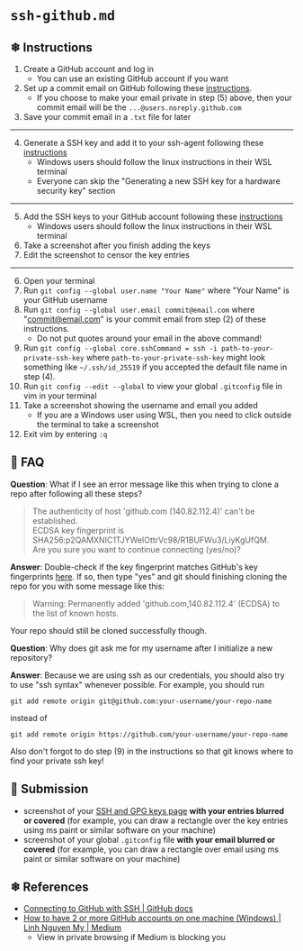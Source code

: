 # `ssh-github.md`

## ❄ Instructions

1) Create a GitHub account and log in
    - You can use an existing GitHub account if you want
3) Set up a commit email on GitHub following these [instructions](https://docs.github.com/en/account-and-profile/setting-up-and-managing-your-personal-account-on-github/managing-email-preferences/setting-your-commit-email-address#setting-your-commit-email-address-on-github).
    - If you choose to make your email private in step (5) above, then your commit email will be the `...@users.noreply.github.com`
4) Save your commit email in a `.txt` file for later
---
4) Generate a SSH key and add it to your ssh-agent following these [instructions](https://docs.github.com/en/authentication/connecting-to-github-with-ssh/generating-a-new-ssh-key-and-adding-it-to-the-ssh-agent)
    - Windows users should follow the linux instructions in their WSL terminal
    - Everyone can skip the "Generating a new SSH key for a hardware security key" section
---
5) Add the SSH keys to your GitHub account following these [instructions](https://docs.github.com/en/authentication/connecting-to-github-with-ssh/adding-a-new-ssh-key-to-your-github-account)
    - Windows users should follow the linux instructions in their WSL terminal
6) Take a screenshot after you finish adding the keys
7) Edit the screenshot to censor the key entries
---
6) Open your terminal
7) Run `git config --global user.name "Your Name"` where "Your Name" is your GitHub username
8) Run `git config --global user.email commit@email.com` where "commit@email.com" is your commit email from step (2) of these instructions.
    - Do not put quotes around your email in the above command!
9) Run `git config --global core.sshCommand = ssh -i path-to-your-private-ssh-key` where `path-to-your-private-ssh-key` might look something like `~/.ssh/id_25519` if you accepted the default file name in step (4).
10) Run `git config --edit --global` to view your global `.gitconfig` file in vim in your terminal
11) Take a screenshot showing the username and email you added
    - If you are a Windows user using WSL, then you need to click outside the terminal to take a screenshot
12) Exit vim by entering `:q`

## 🌸 FAQ

**Question**: What if I see an error message like this when trying to clone a repo after following all these steps?

> The authenticity of host 'github.com (140.82.112.4)' can't be established.  
> ECDSA key fingerprint is SHA256:p2QAMXNIC1TJYWeIOttrVc98/R1BUFWu3/LiyKgUfQM.  
> Are you sure you want to continue connecting (yes/no)?  

**Answer**: Double-check if the key fingerprint matches GitHub's key fingerprints [here](https://docs.github.com/en/authentication/keeping-your-account-and-data-secure/githubs-ssh-key-fingerprints). If so, then type "yes" and git should finishing cloning the repo for you with some message like this:

> Warning: Permanently added 'github.com,140.82.112.4' (ECDSA) to the list of known hosts.

Your repo should still be cloned successfully though.

**Question**: Why does git ask me for my username after I initialize a new repository?

**Answer**: Because we are using ssh as our credentials, you should also try to use "ssh syntax" whenever possible. For example, you should run

```
git add remote origin git@github.com:your-username/your-repo-name
```

instead of

```
git add remote origin https://github.com/your-username/your-repo-name
```

Also don't forgot to do step (9) in the instructions so that git knows where to find your private ssh key!

## 🌸 Submission

- screenshot of your [SSH and GPG keys page](https://github.com/settings/keys) **with your entries blurred or covered** (for example, you can draw a rectangle over the key entries using ms paint or similar software on your machine)
- screenshot of your global `.gitconfig` file **with your email blurred or covered** (for example, you can draw a rectangle over email using ms paint or similar software on your machine)

## ❄ References

- [Connecting to GitHub with SSH | GitHub docs](https://docs.github.com/en/authentication/connecting-to-github-with-ssh)
- [How to have 2 or more GitHub accounts on one machine (Windows) | Linh Nguyen My | Medium](https://medium.com/@pinglinh/how-to-have-2-github-accounts-on-one-machine-windows-69b5b4c5b14e)
    - View in private browsing if Medium is blocking you
